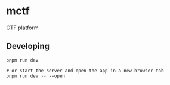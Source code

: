 # mctf

CTF platform

## Developing

```
pnpm run dev

# or start the server and open the app in a new browser tab
pnpm run dev -- --open
```
